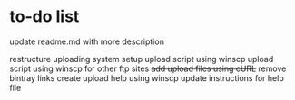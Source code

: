 # to-do list

update readme.md with more description

restructure uploading system
setup upload script using winscp
upload script using winscp for other ftp sites
~~add upload files using cURL~~
remove bintray links
create upload help using winscp
update instructions for help file

